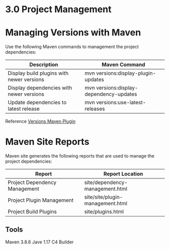 # 3.0 Project Management

# Managing Versions with Maven

Use the following Maven commands to management the project dependencies:


| Description                                           | Maven Command                           |
|-------------------------------------------------------|-----------------------------------------|
| Display build plugins with newer versions             | mvn versions:display-plugin-updates     |
| Display dependencies with newer versions              | mvn versions:display-dependency-updates |
| Update dependencies to latest release                 | mvn versions:use-latest-releases        |


Reference [Versions Maven Plugin](https://www.mojohaus.org/versions-maven-plugin/plugin-info.html)

# Maven Site Reports

Maven site generates the following reports that are used to manage the project dependencies:


| Report                             | Report Location                   |
|------------------------------------|-----------------------------------|
| Project Dependency Management      | site/dependency-management.html   |
| Project Plugin Management          | site/site/plugin-management.html  |
| Project Build Plugins              | site/plugins.html                 |



## Tools

Maven 3.8.6
Jave 1.17
C4 Builder
